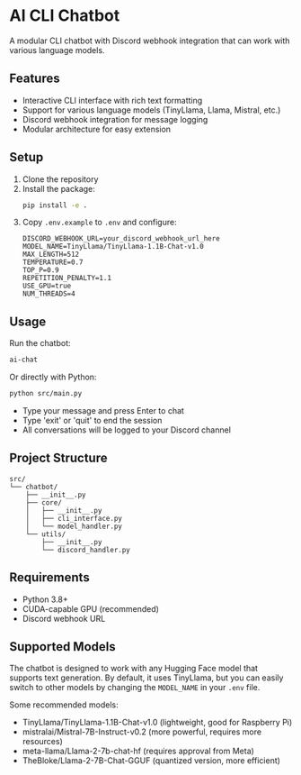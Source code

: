# AI CLI Chatbot

A modular CLI chatbot with Discord webhook integration that can work with various language models.

## Features

- Interactive CLI interface with rich text formatting
- Support for various language models (TinyLlama, Llama, Mistral, etc.)
- Discord webhook integration for message logging
- Modular architecture for easy extension

## Setup

1. Clone the repository
2. Install the package:
   ```bash
   pip install -e .
   ```
3. Copy `.env.example` to `.env` and configure:
   ```
   DISCORD_WEBHOOK_URL=your_discord_webhook_url_here
   MODEL_NAME=TinyLlama/TinyLlama-1.1B-Chat-v1.0
   MAX_LENGTH=512
   TEMPERATURE=0.7
   TOP_P=0.9
   REPETITION_PENALTY=1.1
   USE_GPU=true
   NUM_THREADS=4
   ```

## Usage

Run the chatbot:
```bash
ai-chat
```

Or directly with Python:
```bash
python src/main.py
```

- Type your message and press Enter to chat
- Type 'exit' or 'quit' to end the session
- All conversations will be logged to your Discord channel

## Project Structure

```
src/
└── chatbot/
    ├── __init__.py
    ├── core/
    │   ├── __init__.py
    │   ├── cli_interface.py
    │   └── model_handler.py
    └── utils/
        ├── __init__.py
        └── discord_handler.py
```

## Requirements

- Python 3.8+
- CUDA-capable GPU (recommended)
- Discord webhook URL

## Supported Models

The chatbot is designed to work with any Hugging Face model that supports text generation. By default, it uses TinyLlama, but you can easily switch to other models by changing the `MODEL_NAME` in your `.env` file.

Some recommended models:
- TinyLlama/TinyLlama-1.1B-Chat-v1.0 (lightweight, good for Raspberry Pi)
- mistralai/Mistral-7B-Instruct-v0.2 (more powerful, requires more resources)
- meta-llama/Llama-2-7b-chat-hf (requires approval from Meta)
- TheBloke/Llama-2-7B-Chat-GGUF (quantized version, more efficient)
